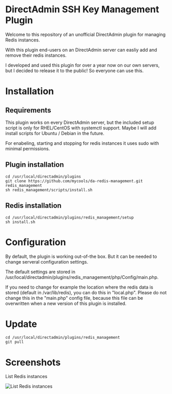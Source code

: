 # DirectAdmin SSH Key Management Plugin
Welcome to this repository of an unofficial DirectAdmin plugin for managing Redis instances. 

With this plugin end-users on an DirectAdmin server can easliy add and remove their redis instances.

I developed and used this plugin for over a year now on our own servers, but I decided to release it to the public! So everyone can use this.

# Installation
## Requirements
This plugin works on every DirectAdmin server, but the included setup script is only for RHEL/CentOS with systemctl support. Maybe I will add install scripts for Ubuntu / Debian in the future.

For enabeling, starting and stopping for redis instances it uses sudo with minimal permissions.
## Plugin installation
```
cd /usr/local/directadmin/plugins
git clone https://github.com/mycools/da-redis-management.git redis_management
sh redis_management/scripts/install.sh
```

## Redis installation
```
cd /usr/local/directadmin/plugins/redis_management/setup
sh install.sh
```

# Configuration
By default, the plugin is working out-of-the box. But it can be needed to change serveral configuration settings.

The default settings are stored in /usr/local/directadmin/plugins/redis_management/php/Config/main.php.

If you need to change for example the location where the redis data is stored (default in /var/lib/redis), you can do this in "local.php". Please do not change this in the "main.php" config file, because this file can be overwritten when a new version of this plugin is installed.

# Update
```
cd /usr/local/directadmin/plugins/redis_management
git pull
```

# Screenshots
List Redis instances

![List Redis instances](https://raw.githubusercontent.com/kbentlage/da-redis-management/master/screenshots/list.png)